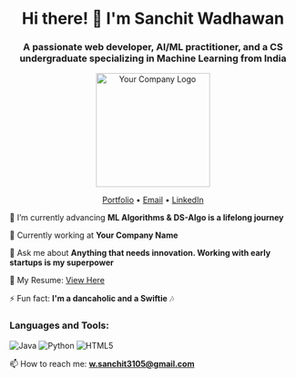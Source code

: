 <h1 align="center">Hi there! 👋 I'm Sanchit Wadhawan</h1>
<h3 align="center">A passionate web developer, AI/ML practitioner, and a CS undergraduate specializing in Machine Learning from India</h3>

<p align="center">
  <img src="https://your-company-logo-url" alt="Your Company Logo" width="200">
</p>

<p align="center">
  <a href="https://sanchitwadhawan.netlify.app/" target="_blank">Portfolio</a> •
  <a href="mailto:w.sanchit3105@gmail.com">Email</a> •
  <a href="https://www.linkedin.com/in/sanchitwadhawan/" target="_blank">LinkedIn</a>
</p>

🌱 I’m currently advancing **ML Algorithms & DS-Algo is a lifelong journey**

💼 Currently working at **Your Company Name**

💬 Ask me about **Anything that needs innovation. Working with early startups is my superpower**

📄 My Resume: [View Here](https://drive.google.com/file/d/1JWV13aPbp7RK4mrubprrnMTXmk1rzKiY/view?usp=sharing)

⚡ Fun fact: **I'm a dancaholic and a Swiftie** 🎶

### Languages and Tools:
<p>
  <img src="https://img.shields.io/badge/Java-007396?logo=java&logoColor=white&style=flat" alt="Java">
  <img src="https://img.shields.io/badge/Python-3776AB?logo=python&logoColor=white&style=flat" alt="Python">
  <img src="https://img.shields.io/badge/HTML5-E34F26?logo=html5&logoColor=white&style=flat" alt="HTML5">
  <!-- Add more skills badges here -->
</p>

📫 How to reach me: **w.sanchit3105@gmail.com**

<!-- Add more sections or customize as needed -->

